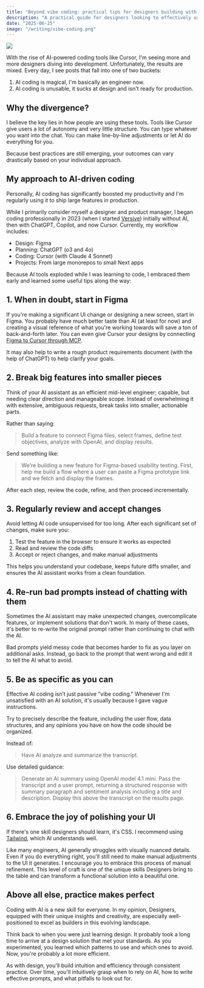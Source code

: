 ```yaml
---
title: "Beyond vibe coding: practical tips for designers building with AI"
description: "A practical guide for designers looking to effectively use AI coding tools beyond surface-level experimentation, featuring clear strategies and actionable tips for integrating AI into your development workflow."
date: "2025-06-25"
image: "/writing/vibe-coding.png"
---
```


![](/writing/vibe-coding.png)

With the rise of AI-powered coding tools like Cursor, I'm seeing more and more designers diving into development. Unfortunately, the results are mixed. Every day, I see posts that fall into one of two buckets:

1. AI coding is magical, I'm basically an engineer now.
2. AI coding is unusable, it sucks at design and isn't ready for production.

## Why the divergence?

I believe the key lies in how people are using these tools. Tools like Cursor give users a lot of autonomy and very little structure. You can type whatever you want into the chat. You can make line-by-line adjustments or let AI do everything for you.

Because best practices are still emerging, your outcomes can vary drastically based on your individual approach.

## My approach to AI-driven coding

Personally, AI coding has significantly boosted my productivity and I'm regularly using it to ship large features in production.

While I primarily consider myself a designer and product manager, I began coding professionally in 2023 (when I started [Versive](https://www.getversive.com/)) initially without AI, then with ChatGPT, Copilot, and now Cursor. Currently, my workflow includes:

- Design: Figma
- Planning: ChatGPT (o3 and 4o)
- Coding: Cursor (with Claude 4 Sonnet)
- Projects: From large monorepos to small Next apps

Because AI tools exploded while I was learning to code, I embraced them early and learned some useful tips along the way:

## 1. When in doubt, start in Figma

If you're making a significant UI change or designing a new screen, start in Figma. You probably have much better taste than AI (at least for now) and creating a visual reference of what you're working towards will save a ton of back-and-forth later. You can even give Cursor your designs by connecting [Figma to Cursor through MCP](https://help.figma.com/hc/en-us/articles/32132100833559-Guide-to-the-Dev-Mode-MCP-Server).

It may also help to write a rough product requirements document (with the help of ChatGPT) to help clarify your goals.

## 2. Break big features into smaller pieces

Think of your AI assistant as an efficient mid-level engineer; capable, but needing clear direction and manageable scope. Instead of overwhelming it with extensive, ambiguous requests, break tasks into smaller, actionable parts.

Rather than saying:

> Build a feature to connect Figma files, select frames, define test objectives, analyze with OpenAI, and display results.

Send something like:

> We're building a new feature for Figma-based usability testing. First, help me build a flow where a user can paste a Figma prototype link and we fetch and display the frames.

After each step, review the code, refine, and then proceed incrementally.

## 3. Regularly review and accept changes

Avoid letting AI code unsupervised for too long. After each significant set of changes, make sure you:

1. Test the feature in the browser to ensure it works as expected
2. Read and review the code diffs
3. Accept or reject changes, and make manual adjustments

This helps you understand your codebase, keeps future diffs smaller, and ensures the AI assistant works from a clean foundation.

## 4. Re-run bad prompts instead of chatting with them

Sometimes the AI assistant may make unexpected changes, overcomplicate features, or implement solutions that don't work. In many of these cases, it's better to re-write the original prompt rather than continuing to chat with the AI.

Bad prompts yield messy code that becomes harder to fix as you layer on additional asks. Instead, go back to the prompt that went wrong and edit it to tell the AI what to avoid.

## 5. Be as specific as you can

Effective AI coding isn’t just passive "vibe coding." Whenever I'm unsatisfied with an AI solution, it's usually because I gave vague instructions.

Try to precisely describe the feature, including the user flow, data structures, and any opinions you have on how the code should be organized.

Instead of:

> Have AI analyze and summarize the transcript.

Use detailed guidance:

> Generate an AI summary using OpenAI model 4.1 mini. Pass the transcript and a user prompt, returning a structured response with summary paragraph and sentiment analysis including a title and description. Display this above the transcript on the results page.

## 6. Embrace the joy of polishing your UI&#x20;

If there's one skill designers should learn, it's CSS. I recommend using [Tailwind](https://tailwindcss.com/), which AI understands well.

Like many engineers, AI generally struggles with visually nuanced details. Even if you do everything right, you'll still need to make manual adjustments to the UI it generates. I encourage you to embrace this process of manual refinement. This level of craft is one of the unique skills Designers bring to the table and can transform a functional solution into a beautiful one.

## Above all else, practice makes perfect

Coding with AI is a new skill for everyone. In my opinion, Designers, equipped with their unique insights and creativity, are especially well-positioned to excel as builders in this evolving landscape.

Think back to when you were just learning design. It probably took a long time to arrive at a design solution that met your standards. As you experimented, you learned which patterns to use and which ones to avoid. Now, you're probably a lot more efficient.

As with design, you'll build intuition and efficiency through consistent practice. Over time, you'll intuitively grasp when to rely on AI, how to write effective prompts, and what pitfalls to look out for.
